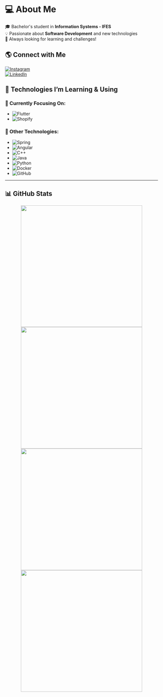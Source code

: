 # 💻 About Me  
🎓 Bachelor's student in **Information Systems - IFES**  
💡 Passionate about **Software Development** and new technologies  
🚀 Always looking for learning and challenges!  

## 🌎 Connect with Me  
[![Instagram](https://img.shields.io/badge/Instagram-%23E4405F.svg?logo=Instagram&logoColor=white)](https://instagram.com/borge_s_)  
[![LinkedIn](https://img.shields.io/badge/LinkedIn-%230077B5.svg?logo=linkedin&logoColor=white)](https://www.linkedin.com/in/ghabriel-borges-campi-261062226/)  

## 🚀 Technologies I’m Learning & Using  
### 🌱 Currently Focusing On:  
- ![Flutter](https://img.shields.io/badge/Flutter-02569B?style=for-the-badge&logo=flutter&logoColor=white)  
- ![Shopify](https://img.shields.io/badge/Shopify-7AB55C?style=for-the-badge&logo=shopify&logoColor=white)  

### 🔧 Other Technologies:  
- ![Spring](https://img.shields.io/badge/Spring-6DB33F?style=for-the-badge&logo=spring&logoColor=white)  
- ![Angular](https://img.shields.io/badge/Angular-DD0031?style=for-the-badge&logo=angular&logoColor=white)  
- ![C++](https://img.shields.io/badge/C++-00599C?style=for-the-badge&logo=cplusplus&logoColor=white)  
- ![Java](https://img.shields.io/badge/Java-007396?style=for-the-badge&logo=java&logoColor=white)  
- ![Python](https://img.shields.io/badge/Python-3776AB?style=for-the-badge&logo=python&logoColor=white)  
- ![Docker](https://img.shields.io/badge/Docker-2496ED?style=for-the-badge&logo=docker&logoColor=white)  
- ![GitHub](https://img.shields.io/badge/GitHub-181717?style=for-the-badge&logo=github&logoColor=white)  

---

## 📊 GitHub Stats  
<div align="center">
  <img src="https://github-readme-stats.vercel.app/api?username=BorgesGh&theme=dark&hide_border=false&include_all_commits=true&count_private=false" width="400px"/>
  <img src="https://github-readme-streak-stats.herokuapp.com/?user=BorgesGh&theme=dark&hide_border=false" width="400px"/>
  <img src="https://github-readme-stats.vercel.app/api/top-langs/?username=BorgesGh&theme=dark&hide_border=false&include_all_commits=true&count_private=false&layout=compact" width="400px"/>
  <img src="https://github-profile-summary-cards.vercel.app/api/cards/profile-details?username=BorgesGh&theme=github_dark" width="400px">
</div>
